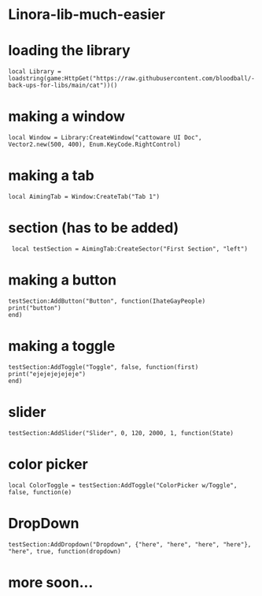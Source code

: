 # Linora-lib-much-easier

# loading the library

    local Library = loadstring(game:HttpGet("https://raw.githubusercontent.com/bloodball/-back-ups-for-libs/main/cat"))()

# making a window

    local Window = Library:CreateWindow("cattoware UI Doc", Vector2.new(500, 400), Enum.KeyCode.RightControl)

# making a tab

    local AimingTab = Window:CreateTab("Tab 1")

 # section (has to be added)

     local testSection = AimingTab:CreateSector("First Section", "left")

# making a button

    testSection:AddButton("Button", function(IhateGayPeople)
    print("button")
    end)

# making a toggle

    testSection:AddToggle("Toggle", false, function(first)
    print("ejejejejejeje")
    end)

# slider

    testSection:AddSlider("Slider", 0, 120, 2000, 1, function(State)

# color picker

    local ColorToggle = testSection:AddToggle("ColorPicker w/Toggle", false, function(e)

# DropDown

    testSection:AddDropdown("Dropdown", {"here", "here", "here", "here"}, "here", true, function(dropdown)

# more soon...
